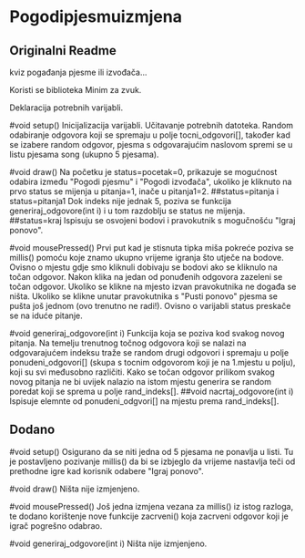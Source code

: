 # Pogodipjesmuizmjena

## Originalni Readme

kviz pogađanja pjesme ili izvođača...

Koristi se biblioteka Minim za zvuk.

Deklaracija potrebnih varijabli.

#void setup() Inicijalizacija varijabli. Učitavanje potrebnih datoteka. Random odabiranje odgovora koji se spremaju u polje tocni_odgovori[], također kad se izabere random odgovor, pjesma s odgovarajućim naslovom spremi se u listu pjesama song (ukupno 5 pjesama).

#void draw() Na početku je status=pocetak=0, prikazuje se mogućnost odabira između "Pogodi pjesmu" i "Pogodi izvođača", ukoliko je kliknuto na prvo status se mijenja u pitanja=1, inače u pitanja1=2. ##status=pitanja i status=pitanja1 Dok indeks nije jednak 5, poziva se funkcija generiraj_odgovore(int i) i u tom razdoblju se status ne mijenja. ##status=kraj Ispisuju se osvojeni bodovi i pravokutnik s mogučnošću "Igraj ponovo".

#void mousePressed() Prvi put kad je stisnuta tipka miša pokreće poziva se millis() pomoću koje znamo ukupno vrijeme igranja što utječe na bodove. Ovisno o mjestu gdje smo kliknuli dobivaju se bodovi ako se kliknulo na točan odgovor. Nakon klika na jedan od ponuđenih odgovora zazeleni se točan odgovor. Ukoliko se klikne na mjesto izvan pravokutnika ne događa se ništa. Ukoliko se klikne unutar pravokutnika s "Pusti ponovo" pjesma se pušta još jednom (ovo trenutno ne radi!). Ovisno o varijabli status preskače se na iduće pitanje.

#void generiraj_odgovore(int i) Funkcija koja se poziva kod svakog novog pitanja. Na temelju trenutnog točnog odgovora koji se nalazi na odgovarajućem indeksu traže se random drugi odgovori i spremaju u polje ponudeni_odgovori[] (skupa s tocnim odgovorom koji je na 1.mjestu u polju), koji su svi međusobno različiti. Kako se točan odgovor prilikom svakog novog pitanja ne bi uvijek nalazio na istom mjestu generira se random poredat koji se sprema u polje rand_indeks[]. ##void nacrtaj_odgovore(int i) Ispisuje elemnte od ponudeni_odgvori[] na mjestu prema rand_indeks[].

## Dodano

#void setup() Osigurano da se niti jedna od 5 pjesama ne ponavlja u listi. Tu je postavljeno pozivanje millis() da bi se izbjeglo da vrijeme nastavlja teči od prethodne igre kad korisnik odabere "Igraj ponovo".

#void draw() Ništa nije izmjenjeno.

#void mousePressed() Još jedna izmjena vezana za millis() iz istog razloga, te dodano korištenje nove funkcije zacrveni() koja zacrveni odgovor koji je igrač pogrešno odabrao.

#void generiraj_odgovore(int i) Ništa nije izmjenjeno.
